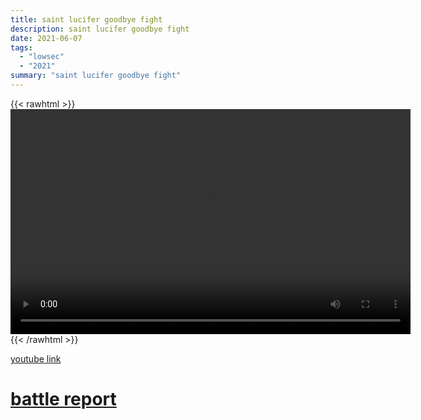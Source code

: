 ```yaml
---
title: saint lucifer goodbye fight
description: saint lucifer goodbye fight
date: 2021-06-07
tags:
  - "lowsec"
  - "2021"
summary: "saint lucifer goodbye fight"
---
```


{{< rawhtml >}}<video width="640" height="360" controls>
<source src="https://crowdfile.net/snuffed/saint-lucifer.mp4" type="video/mp4">
Your browser does not support the video tag.</video>{{< /rawhtml >}}

[youtube link](https://www.youtube.com/watch?v=mUqiXhLCzLs)

# [battle report](https://br.evetools.org/br/60a140eeea23e9001396040c)
